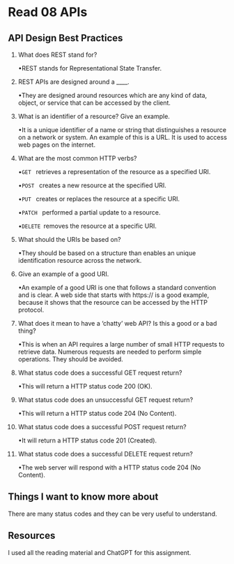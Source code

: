 # Read 08 APIs

## API Design Best Practices

1. What does REST stand for?

    •REST stands for Representational State Transfer.

2. REST APIs are designed around a ____.

    •They are designed around resources which are any kind of data, object, or service that can be accessed by the client.

3. What is an identifier of a resource? Give an example.

    •It is a unique identifier of a name or string that distinguishes a resource on a network or system. An example of this is a URL. It is used to access web pages on the internet.

4. What are the most common HTTP verbs?

    •<code>GET </code> retrieves a representation of the resource as a specified URI.

    •<code>POST </code> creates a new resource at the specified URI.

    •<code>PUT </code> creates or replaces the resource at a specific URI.

    •<code>PATCH </code> performed a partial update to a resource.

    •<code>DELETE </code>removes the resource at a specific URI.

5. What should the URIs be based on?

    •They should be based on a structure than enables an unique identification resource across the network.

6. Give an example of a good URI.

    •An example of a good URI is one that follows a standard convention and is clear. A web side that starts with https:// is a good example, because it shows that the resource can be accessed by the HTTP protocol.

7. What does it mean to have a ‘chatty’ web API? Is this a good or a bad thing?

    •This is when an API requires a large number of small HTTP requests to retrieve data. Numerous requests are needed to perform simple operations. They should be avoided.

8. What status code does a successful GET request return?

    •This will return a HTTP status code 200 (OK).

9. What status code does an unsuccessful GET request return?

    •This will return a HTTP status code 204 (No Content).

10. What status code does a successful POST request return?

    •It will return a HTTP status code 201 (Created).

11. What status code does a successful DELETE request return?

    •The web server will respond with a HTTP status code 204 (No Content).

## Things I want to know more about

There are many status codes and they can be very useful to understand.

## Resources

I used all the reading material and ChatGPT for this assignment.
